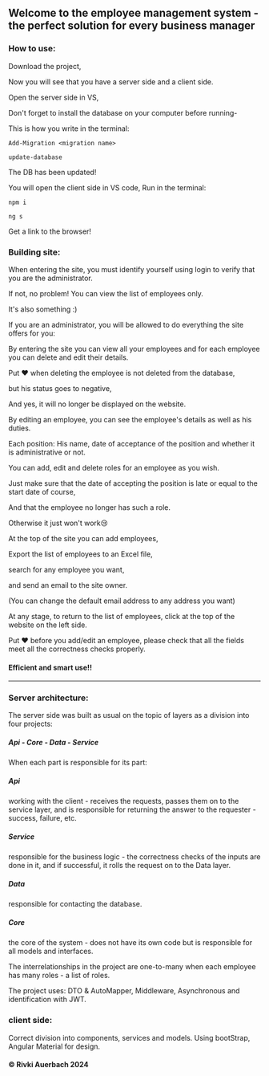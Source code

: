 ## Welcome to the employee management system - the perfect solution for every business manager

### How to use:
Download the project,

Now you will see that you have a server side and a client side.

Open the server side in VS,

Don't forget to install the database on your computer before running-

This is how you write in the terminal:

`Add-Migration <migration name>`

`update-database`

The DB has been updated!

You will open the client side in VS code,
Run in the terminal:

`npm i`

`ng s`


Get a link to the browser!

### Building site:
When entering the site, you must identify yourself using login to verify that you are the administrator.

If not, no problem! You can view the list of employees only.

It's also something :)

If you are an administrator, you will be allowed to do everything the site offers for you:

By entering the site you can view all your employees and for each employee you can delete and edit their details.

Put ❤ when deleting the employee is not deleted from the database,

but his status goes to negative,

And yes, it will no longer be displayed on the website.

By editing an employee, you can see the employee's details as well as his duties.

Each position:
His name, date of acceptance of the position and whether it is administrative or not.

You can add, edit and delete roles for an employee as you wish.

Just make sure that the date of accepting the position is late or equal to the start date of course,

And that the employee no longer has such a role.

Otherwise it just won't work😢

At the top of the site you can add employees,

Export the list of employees to an Excel file,

search for any employee you want,

and send an email to the site owner.

(You can change the default email address to any address you want)

At any stage, to return to the list of employees, click at the top of the website on the left side.

Put ❤ before you add/edit an employee, please check that all the fields meet all the correctness checks properly.

#### Efficient and smart use!!

---

### Server architecture:
The server side was built as usual on the topic of layers as a division into four projects:

##### Api - Core - Data - Service

When each part is responsible for its part:

##### Api 

working with the client - receives the requests, passes them on to the service layer, and is responsible for returning the answer to the requester - success, failure, etc.

##### Service

responsible for the business logic - the correctness checks of the inputs are done in it, and if successful, it rolls the request on to the Data layer.

#####  Data

responsible for contacting the database.

#####  Core 

the core of the system - does not have its own code but is responsible for all models and interfaces.


The interrelationships in the project are one-to-many when each employee has many roles - a list of roles.


The project uses: DTO & AutoMapper, Middleware, Asynchronous and identification with JWT.


### client side:

Correct division into components, services and models.
Using bootStrap, Angular Material for design.


####  © Rivki Auerbach 2024 

